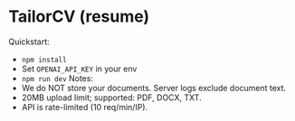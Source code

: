 # TailorCV (resume)
Quickstart:
- `npm install`
- Set `OPENAI_API_KEY` in your env
- `npm run dev`
Notes:
- We do NOT store your documents. Server logs exclude document text.
- 20MB upload limit; supported: PDF, DOCX, TXT.
- API is rate-limited (10 req/min/IP).
